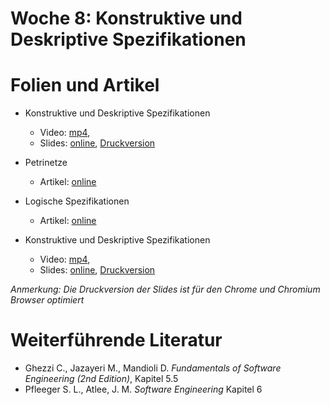 # Woche 8: Konstruktive und Deskriptive Spezifikationen

# Folien und Artikel

* Konstruktive und Deskriptive Spezifikationen
    * Video:  [mp4](../../slides/images/construction.jpg),  
    * Slides: [online](./slides/constructive-descriptive-specs.htmll), [Druckversion](./slides/specification-overview.html?print-pdf)

* Petrinetze
    * Artikel: [online](./articles/petrinets.html)

* Logische Spezifikationen
    * Artikel: [online](./articles/logic.html)

* Konstruktive und Deskriptive Spezifikationen
    * Video:  [mp4](../../slides/images/construction.jpg),  
    * Slides: [online](./slides/uml.htmll), [Druckversion](./slides/uml?print-pdf)


*Anmerkung: Die Druckversion der Slides ist für den Chrome und Chromium Browser optimiert*


# Weiterführende Literatur
* Ghezzi C., Jazayeri M., Mandioli D. *Fundamentals of Software Engineering (2nd Edition)*, Kapitel 5.5
* Pfleeger S. L., Atlee, J. M. *Software Engineering* Kapitel 6
